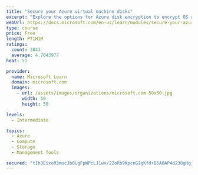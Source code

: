 ```yaml
---
title: "Secure your Azure virtual machine disks"
excerpt: "Explore the options for Azure disk encryption to encrypt OS and data disks on existing and new virtual machines."
webUrl: https://docs.microsoft.com/en-us/learn/modules/secure-your-azure-virtual-machine-disks/
type: course
price: Free
length: PT1H1M
ratings:
  count: 3843
  average: 4.7043977
heat: 51

provider:
  name: Microsoft Learn
  domain: microsoft.com
  images:
    - url: /assets/images/organizations/microsoft.com-50x50.jpg
      width: 50
      height: 50

levels:
  - Intermediate

topics:
  - Azure
  - Compute
  - Storage
  - Management Tools

secured: "tIh3EixoR3mucJb0LgFpWPcLJ1wv/22oRb9KpcnG2gKfd+D5A0AP4d238gHgjQtATTC0R3rcmKFsvqRSMytqVZV+SOIfQ5fNjGV8jHnnjYDoKYWP6ZEhLDWNzDEBmtYiumfiqQbBv//+De4GtjF8A3epJa9J/Tk/Unw//H7jqA6jqGLbEGwXqWGHIC+k+ze5ZVRN/RSD1Hlo3aN/0AagaOw1pbFVrovFN3388C4Wdx046VeSFV1r/1Uhwx9TdysjcJZ41Ub44bVwUo8HHfMb0yej0/aezpcTkSbXc2oY1YX37VqqDiuO/2/Ln+53TEP5uKd88u+yIxXJ/imy2e1vP+L5qM/Njz0wBq9NJCk9OZ/eyVN0M9k09Yd8g3VPlqbWLf4PEs/TBWFhW4qsbUeohL9JE9Qy4SOwN2Tg1FO2nYo=;iJ6wOpyhsex0wS5UBEq5BQ=="
---
```


